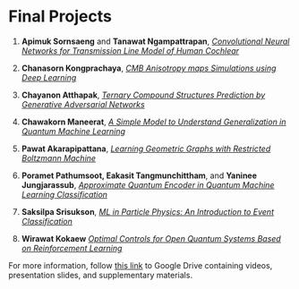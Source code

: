 # Final Projects 

1. **Apimuk Sornsaeng** and **Tanawat Ngampattrapan**, [*Convolutional Neural Networks for Transmission Line Model of Human Cochlear*](https://drive.google.com/file/d/12Wl57WDbpD_IDCC-xlPmvseYfNHB-e5i/view?usp=sharing)

2. **Chanasorn Kongprachaya**, [*CMB Anisotropy maps Simulations using Deep Learning*](https://drive.google.com/file/d/17SK0R8M6p0IQAqfqSXN8mZbrNvStDw1-/view?usp=sharing)

3. **Chayanon Atthapak**, [*Ternary Compound Structures Prediction by Generative Adversarial Networks*](https://drive.google.com/file/d/13WmcKGK61_di-2OYKvtHSIkRaugxXFEM/view?usp=sharing)

4. **Chawakorn Maneerat**, [*A Simple Model to Understand Generalization in Quantum Machine Learning*](https://drive.google.com/file/d/1HKITTNjlfY6bp9WsiG0uA9fqdMAbGgRz/view?usp=sharing)

5. **Pawat Akarapipattana**, [*Learning Geometric Graphs with Restricted Boltzmann Machine*](https://drive.google.com/file/d/16xFOWnLo79p0ZTzzwaJLxEzNTOCCc1HL/view?usp=sharing)

6. **Poramet Pathumsoot, Eakasit Tangmunchittham**, and **Yaninee Jungjarassub**, [*Approximate Quantum Encoder in Quantum Machine Learning Classification*](https://drive.google.com/file/d/1KXAjTK95f7k72vUAEbdDhkav523N7Zju/view?usp=sharing)

7. **Saksilpa Srisukson**, [*ML in Particle Physics:
An Introduction to Event Classification*](https://drive.google.com/file/d/1agAItOyNLttDQ2_quZfIK2jr230RBvi3/view?usp=sharing)

8. **Wirawat Kokaew** [*Optimal Controls for Open Quantum Systems Based on Reinforcement Learning*](https://drive.google.com/file/d/1oBsethFvHw0knBWAvQREDijYPT5FDh5X/view?usp=sharing)

For more information, follow [this link](https://drive.google.com/file/d/12Wl57WDbpD_IDCC-xlPmvseYfNHB-e5i/view?usp=sharing) to Google Drive containing videos, presentation slides, and supplementary materials.
